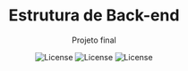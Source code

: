 <h1 align="center"> Estrutura de Back-end</h1>

<p align="center">
  Projeto final
</p>

<p align="center">
  <img alt="License" src="https://img.shields.io/badge/License-MIT-green.svg"> <img alt="License" src="https://img.shields.io/badge/java_8-✓-blue.svg"> <img alt="License" src="https://img.shields.io/badge/mysql-✓-blue.svg"
</p>
